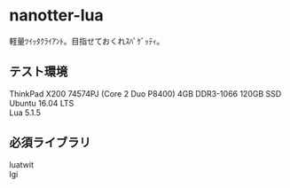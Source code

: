 # nanotter-lua
軽量ﾂｲｯﾀｸﾗｲｱﾝﾄ。目指せておくれｽﾊﾟｹﾞｯﾃｨ。

## テスト環境
ThinkPad X200 74574PJ (Core 2 Duo P8400) 4GB DDR3-1066 120GB SSD  
Ubuntu 16.04 LTS  
Lua 5.1.5  

## 必須ライブラリ
luatwit  
lgi  
